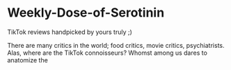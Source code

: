 # Weekly-Dose-of-Serotinin
TikTok reviews handpicked by yours truly ;)

There are many critics in the world; food critics, movie critics, psychiatrists. Alas, where are the TikTok connoisseurs? Whomst among us dares to anatomize the 
